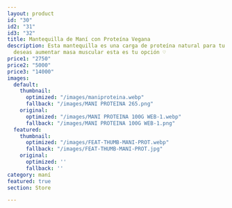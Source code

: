```yaml
---
layout: product
id: "30"
id2: "31"
id3: "32"
title: Mantequilla de Maní con Proteína Vegana
description: Esta mantequilla es una carga de proteína natural para tu cuerpo, si
  deseas aumentar masa muscular esta es tu opción ♡
price1: "2750"
price2: "5000"
price3: "14000"
images:
  default:
    thumbnail:
      optimized: "/images/maniproteina.webp"
      fallback: "/images/MANI PROTEINA 265.png"
    original:
      optimized: "/images/MANI PROTEINA 100G WEB-1.webp"
      fallback: "/images/MANI PROTEINA 100G WEB-1.png"
  featured:
    thumbnail:
      optimized: "/images/FEAT-THUMB-MANI-PROT.webp"
      fallback: "/images/FEAT-THUMB-MANI-PROT.jpg"
    original:
      optimized: ''
      fallback: ''
category: maní
featured: true
section: Store

---
```

